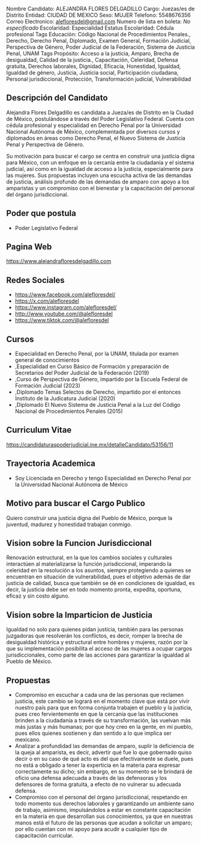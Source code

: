Nombre Candidato: ALEJANDRA FLORES DELGADILLO
Cargo: Juezas/es de Distrito
Entidad: CIUDAD DE MEXICO
Sexo: MUJER
Telefono: 5548676356
Correo Electronico: alefloresdel@gmail.com
Numero de lista en boleta: *No especificado*
Escolaridad: Especialidad
Estatus Escolaridad: Cédula profesional
Tags Educación: Código Nacional de Procedimientos Penales., Derecho, Derecho Penal, Diplomado, Examen General, Formación Judicial, Perspectiva de Género, Poder Judicial de la Federación, Sistema de Justicia Penal, UNAM
Tags Propósito: Acceso a la justicia, Amparo, Brecha de desigualdad, Calidad de la justicia., Capacitación, Celeridad, Defensa gratuita, Derechos laborales, Dignidad, Eficacia, Honestidad, Igualdad, Igualdad de género, Justicia, Justicia social, Participación ciudadana, Personal jurisdiccional, Protección, Transformación judicial, Vulnerabilidad


## Descripción del Candidato 

Alejandra Flores Delgadillo es candidata a Jueza/es de Distrito en la Ciudad de México, postulándose a través del Poder Legislativo Federal. Cuenta con cédula profesional y especialidad en Derecho Penal por la Universidad Nacional Autónoma de México, complementada por diversos cursos y diplomados en áreas como Derecho Penal, el Nuevo Sistema de Justicia Penal y Perspectiva de Género.

Su motivación para buscar el cargo se centra en construir una justicia digna para México, con un enfoque en la cercanía entre la ciudadanía y el sistema judicial, así como en la igualdad de acceso a la justicia, especialmente para las mujeres. Sus propuestas incluyen una escucha activa de las demandas de justicia, análisis profundo de las demandas de amparo con apoyo a los amparistas y un compromiso con el bienestar y la capacitación del personal del órgano jurisdiccional.


## Poder que postula

- Poder Legislativo Federal


## Pagina Web

https://www.alejandrafloresdelgadillo.com


## Redes Sociales

- https://www.facebook.com/alefloresdel/
- https://x.com/alefloresdel
- https://www.instagram.com/alefloresdel/
- http://www.youtube.com/@alefloresdel
- https://www.tiktok.com/@alefloresdel


## Cursos

- Especialidad en Derecho Penal, por la UNAM, titulada por examen general de conocimientos
- ,Especialidad en Curso Básico de Formación y preparación de Secretarios del Poder Judicial de la Federación (2019)
- ,Curso de Perspectiva de Género, impartido por la Escuela Federal de Formación Judicial (2023)
- ,Diplomado Temas Selectos de Derecho, impartido por el entonces Instituto de la Judicatura Judicial (2020)
- ,Diplomado El Nuevo Sistema de Justicia Penal a la Luz del Código Nacional de Procedimientos Penales (2015)


## Curriculum Vitae

https://candidaturaspoderjudicial.ine.mx/detalleCandidato/53156/11


## Trayectoria Academica

- Soy Licenciada en Derecho y tengo Especialidad en Derecho Penal por la Universidad Nacional Autónoma de México


## Motivo para buscar el Cargo Publico

Quiero construir una justicia digna del Pueblo de México, porque la juventud, madurez y honestidad trabajan conmigo.


## Vision sobre la Funcion Jurisdiccional

Renovación estructural, en la que los cambios sociales y culturales interactúen al materializarse la función jurisdiccional, imperando la celeridad en la resolución a los asuntos, siempre protegiendo a quienes se encuentran en situación de vulnerabilidad, pues el objetivo además de dar justicia de calidad, busca que también se dé en condiciones de igualdad, es decir, la justicia debe ser en todo momento pronta, expedita, oportuna, eficaz y sin costo alguno.


## Vision sobre la Imparticion de Justicia

Igualdad no solo para quienes pidan justicia, también para las personas juzgadoras que resolverán los conflictos, es decir, romper la brecha de desigualdad histórica y estructural entre hombres y mujeres, razón por la que su implementación posibilita el acceso de las mujeres a ocupar cargos jurisdiccionales, como parte de las acciones para garantizar la igualdad al Pueblo de México.


## Propuestas

- Compromiso en escuchar a cada una de las personas que reclamen justicia, este cambio se logrará en el momento clave que está por vivir nuestro país para que en forma conjunta trabajen el pueblo y la justicia, pues creo fervientemente en que la cercanía que las instituciones brinden a la ciudadanía a través de su transformación, las vuelvan más más justas y más humanas; por que hoy creo en la gente, en mi pueblo, pues ellos quienes sostienen y dan sentido a lo que implica ser mexicano.
- Analizar a profundidad las demandas de amparo, suplir la deficiencia de la queja al amparista, es decir, advertir qué fue lo que gobernado quiso decir o en su caso de qué acto es del que efectivamente se duele, pues no está a obligado a tener la experticia en la materia para expresar correctamente su dicho; sin embargo, en su momento se le brindará de oficio una defensa adecuada a través de las defensoras y los defensores de forma gratuita, a efecto de no vulnerar su adecuada defensa.
- Compromiso con el personal del órgano jurisdiccional, respetando en todo momento sus derechos laborales y garantizando un ambiente sano de trabajo, asimismo, impulsándolos a estar en constante capacitación en la materia en que desarrollan sus conocimientos, ya que en nuestras manos está el futuro de las personas que acudan a solicitar un amparo; por ello cuentan con mi apoyo para acudir a cualquier tipo de capacitación curricular.

